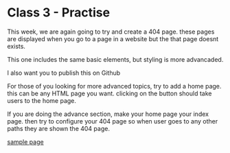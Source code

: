 # Class 3 - Practise 

This week, we are again going to try and create a 404 page. these pages are displayed when you go to a page in a website but the that page doesnt exists. 

This one includes the same basic elements, but styling is more advancaded. 

I also want you to publish this on Github

For those of you looking for more advanced topics, try to add a home page. this can be any HTML page you want. clicking on the button should take users to the home page. 

If you are doing the advance section, make your home page your index page. then try to configure your 404 page so when user goes to any other paths they are shown the 404 page. 

[sample page](/Sep-12/sample-page.png)
